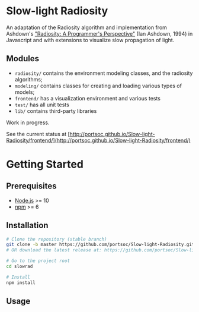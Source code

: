 # Slow-light Radiosity

An adaptation of the Radiosity algorithm and implementation from Ashdown's ["Radiosity: A Programmer's Perspective"](https://dl.acm.org/doi/book/10.5555/527751) (Ian Ashdown, 1994) in Javascript and with extensions to visualize slow propagation of light.

## Modules

* `radiosity/` contains the environment modeling classes, and the radiosity algorithms;
* `modeling/` contains classes for creating and loading various types of models;
* `frontend/` has a visualization environment and various tests
* `test/` has all unit tests
* `lib/` contains third-party libraries

Work in progress.

See the current status at [http://portsoc.github.io/Slow-light-Radiosity/frontend/](http://portsoc.github.io/Slow-light-Radiosity/frontend/)

# Getting Started

## Prerequisites

* [Node.js](https://nodejs.org/) >= 10
* [npm](https://www.npmjs.com/) >= 6

## Installation

```sh
# Clone the repository (stable branch)
git clone -b master https://github.com/portsoc/Slow-light-Radiosity.git slowrad
# OR download the latest release at: https://github.com/portsoc/Slow-light-Radiosity/releases/lastest

# Go to the project root
cd slowrad

# Install
npm install
```

## Usage


